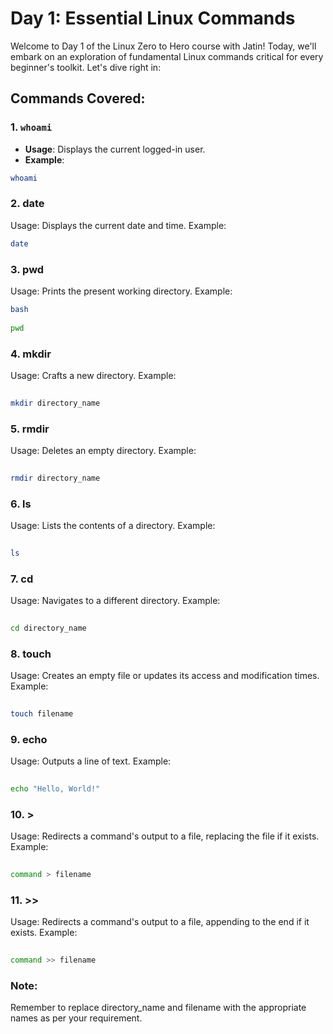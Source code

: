 # Day 1: Essential Linux Commands

Welcome to Day 1 of the Linux Zero to Hero course with Jatin! Today, we'll embark on an exploration of fundamental Linux commands critical for every beginner's toolkit. Let's dive right in:

## Commands Covered:

### 1. `whoami`
- **Usage**: Displays the current logged-in user.
- **Example**:
```bash
whoami
```
###  2. date
Usage: Displays the current date and time.
Example:
```bash
date
```
### 3. pwd
Usage: Prints the present working directory.
Example:
```bash
bash
 
pwd
```
### 4. mkdir
Usage: Crafts a new directory.
Example:
```bash
 
mkdir directory_name
```
### 5. rmdir
Usage: Deletes an empty directory.
Example:
```bash
 
rmdir directory_name
```
### 6. ls
Usage: Lists the contents of a directory.
Example:
```bash
 
ls
```
### 7. cd
Usage: Navigates to a different directory.
Example:
```bash
 
cd directory_name
```
### 8. touch
Usage: Creates an empty file or updates its access and modification times.
Example:
```bash
 
touch filename
```
### 9. echo
Usage: Outputs a line of text.
Example:
```bash
 
echo "Hello, World!"
```
### 10. >
Usage: Redirects a command's output to a file, replacing the file if it exists.
Example:
```bash
 
command > filename
```
### 11. >>
Usage: Redirects a command's output to a file, appending to the end if it exists.
Example:
```bash
 
command >> filename
```
### Note:
Remember to replace directory_name and filename with the appropriate names as per your requirement.
 
